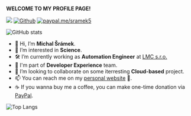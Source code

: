 **WELCOME TO MY PROFILE PAGE!**

![](https://visitor-badge.laobi.icu/badge?page_id=sramekmichal.sramekmichal)
[![Github](https://img.shields.io/github/followers/sramekmichal?label=Follow&style=social)](https://github.com/sramekmichal)
[![paypal.me/sramek5](https://ionicabizau.github.io/badges/paypal.svg)](https://www.paypal.me/sramek5)

![GitHub stats](https://github-readme-stats.vercel.app/api?username=SRAMEKMICHAL&show_icons=true&theme=merko)

- 👋 Hi, I’m **Michal Šrámek**.
- 👀 I’m interested in **Science**.
- 🛠️ I’m currently working as **Automation Engineer** at [LMC s.r.o.](https://github.com/lmc-eu)
- 🏢 I'm part of **Developer Experience** team.
- 💞️ I’m looking to collaborate on some iterresting **Cloud-based** project.
- 📫 You can reach me on my [personal website](http://www.michalsramek.wz.cz/) 🙂.
- ☕ If you wanna buy me a coffee, you can make one-time donation via [PayPal](https://www.paypal.me/sramek5).

![Top Langs](https://github-readme-stats.vercel.app/api/top-langs/?username=sramekmichal&layout=compact&langs_count=8&theme=merko)

<!---
sramekmichal/sramekmichal is a ✨ special ✨ repository because its `README.md` (this file) appears on your GitHub profile.
You can click the Preview link to take a look at your changes.
--->

